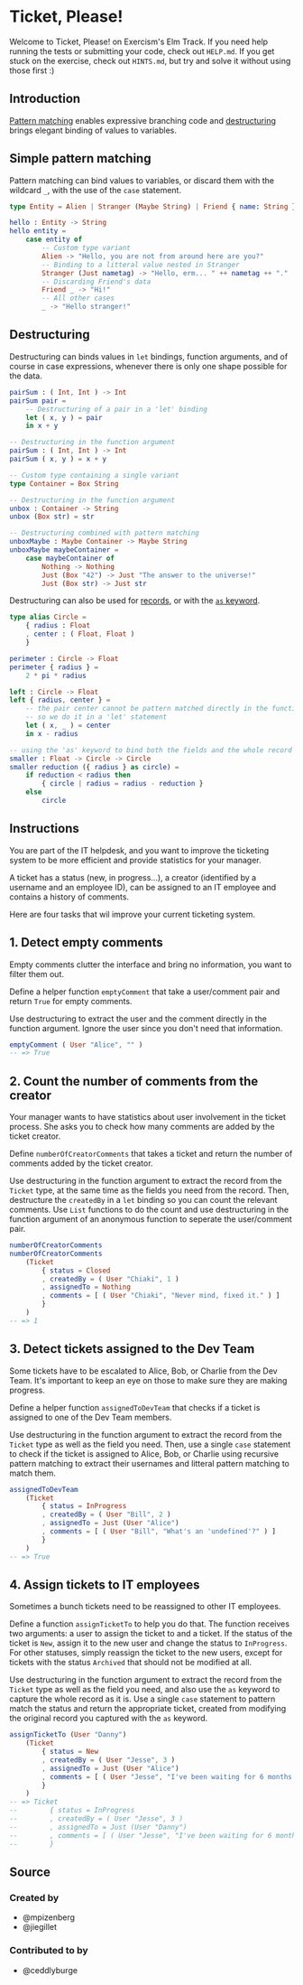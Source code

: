 # Ticket, Please!

Welcome to Ticket, Please! on Exercism's Elm Track.
If you need help running the tests or submitting your code, check out `HELP.md`.
If you get stuck on the exercise, check out `HINTS.md`, but try and solve it without using those first :)

## Introduction

[Pattern matching][pattern-matching] enables expressive branching code and [destructuring][destructuring] brings elegant binding of values to variables.

## Simple pattern matching

Pattern matching can bind values to variables, or discard them with the wildcard `_`, with the use of the `case` statement.

```elm
type Entity = Alien | Stranger (Maybe String) | Friend { name: String }

hello : Entity -> String
hello entity =
    case entity of
        -- Custom type variant
        Alien -> "Hello, you are not from around here are you?"
        -- Binding to a litteral value nested in Stranger
        Stranger (Just nametag) -> "Hello, erm... " ++ nametag ++ "."
        -- Discarding Friend's data
        Friend _ -> "Hi!"
        -- All other cases
        _ -> "Hello stranger!"
```

## Destructuring

Destructuring can binds values in `let` bindings, function arguments, and of course in case expressions, whenever there is only one shape possible for the data.

```elm
pairSum : ( Int, Int ) -> Int
pairSum pair =
    -- Destructuring of a pair in a 'let' binding
    let ( x, y ) = pair
    in x + y

-- Destructuring in the function argument
pairSum : ( Int, Int ) -> Int
pairSum ( x, y ) = x + y

-- Custom type containing a single variant
type Container = Box String

-- Destructuring in the function argument
unbox : Container -> String
unbox (Box str) = str

-- Destructuring combined with pattern matching
unboxMaybe : Maybe Container -> Maybe String
unboxMaybe maybeContainer =
    case maybeContainer of
        Nothing -> Nothing
        Just (Box "42") -> Just "The answer to the universe!"
        Just (Box str) -> Just str
```

Destructuring can also be used for [records][records-pattern-matching], or with the [`as` keyword][as-keyword].

```elm
type alias Circle =
    { radius : Float
    , center : ( Float, Float )
    }

perimeter : Circle -> Float
perimeter { radius } =
    2 * pi * radius

left : Circle -> Float
left { radius, center } =
    -- the pair center cannot be pattern matched directly in the function argument
    -- so we do it in a 'let' statement
    let ( x, _ ) = center
    in x - radius

-- using the 'as' keyword to bind both the fields and the whole record
smaller : Float -> Circle -> Circle
smaller reduction ({ radius } as circle) =
    if reduction < radius then
        { circle | radius = radius - reduction }
    else
        circle
```


[pattern-matching]: https://guide.elm-lang.org/types/pattern_matching.html
[destructuring]: https://gist.github.com/yang-wei/4f563fbf81ff843e8b1e
[records-pattern-matching]: https://elm-lang.org/docs/records#pattern-matching
[as-keyword]: https://github.com/izdi/elm-cheat-sheet#operators

## Instructions

You are part of the IT helpdesk, and you want to improve the ticketing system to be more efficient and provide statistics for your manager.

A ticket has a status (new, in progress...), a creator (identified by a username and an employee ID), can be assigned to an IT employee and contains a history of comments.

Here are four tasks that wil improve your current ticketing system.

## 1. Detect empty comments

Empty comments clutter the interface and bring no information, you want to filter them out.

Define a helper function `emptyComment` that take a user/comment pair and return `True` for empty comments.

Use destructuring to extract the user and the comment directly in the function argument. Ignore the user since you don't need that information.

```elm
emptyComment ( User "Alice", "" )
-- => True
```

## 2. Count the number of comments from the creator

Your manager wants to have statistics about user involvement in the ticket process. 
She asks you to check how many comments are added by the ticket creator.

Define `numberOfCreatorComments` that takes a ticket and return the number of comments added by the ticket creator.

Use destructuring in the function argument to extract the record from the `Ticket` type, at the same time as the fields you need from the record. 
Then, destructure the `createdBy` in a `let` binding so you can count the relevant comments.
Use `List` functions to do the count and use destructuring in the function argument of an anonymous function to seperate the user/comment pair.

```elm
numberOfCreatorComments
numberOfCreatorComments
    (Ticket
        { status = Closed
        , createdBy = ( User "Chiaki", 1 )
        , assignedTo = Nothing
        , comments = [ ( User "Chiaki", "Never mind, fixed it." ) ]
        }
    )
-- => 1
```

## 3. Detect tickets assigned to the Dev Team

Some tickets have to be escalated to Alice, Bob, or Charlie from the Dev Team.
It's important to keep an eye on those to make sure they are making progress.

Define a helper function `assignedToDevTeam` that checks if a ticket is assigned to one of the Dev Team members.

Use destructuring in the function argument to extract the record from the `Ticket` type as well as the field you need.
Then, use a single `case` statement to check if the ticket is assigned to Alice, Bob, or Charlie using recursive pattern matching to extract their usernames and litteral pattern matching to match them. 

```elm
assignedToDevTeam
    (Ticket
        { status = InProgress
        , createdBy = ( User "Bill", 2 )
        , assignedTo = Just (User "Alice")
        , comments = [ ( User "Bill", "What's an 'undefined'?" ) ]
        }
    )
-- => True
```

## 4. Assign tickets to IT employees

Sometimes a bunch tickets need to be reassigned to other IT employees.

Define a function `assignTicketTo` to help you do that. The function receives two arguments: a user to assign the ticket to and a ticket. 
If the status of the ticket is `New`, assign it to the new user and change the status to `InProgress`. 
For other statuses, simply reassign the ticket to the new users, except for tickets with the status `Archived` that should not be modified at all.

Use destructuring in the function argument to extract the record from the `Ticket` type as well as the field you need, and also use the `as` keyword to capture the whole record as it is. 
Use a single `case` statement to pattern match the status and return the appropriate ticket, created from modifying the original record you captured with the `as` keyword.

```elm
assignTicketTo (User "Danny")
    (Ticket
        { status = New
        , createdBy = ( User "Jesse", 3 )
        , assignedTo = Just (User "Alice")
        , comments = [ ( User "Jesse", "I've been waiting for 6 months!!" ) ]
        }
    )
-- => Ticket
--        { status = InProgress
--        , createdBy = ( User "Jesse", 3 )
--        , assignedTo = Just (User "Danny")
--        , comments = [ ( User "Jesse", "I've been waiting for 6 months!!" ) ]
--        }
```

## Source

### Created by

- @mpizenberg
- @jiegillet

### Contributed to by

- @ceddlyburge